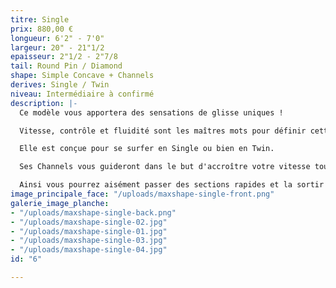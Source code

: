```yaml
---
titre: Single
prix: 880,00 €
longueur: 6'2" - 7'0"
largeur: 20" - 21"1/2
epaisseur: 2"1/2 - 2"7/8
tail: Round Pin / Diamond
shape: Simple Concave + Channels
derives: Single / Twin
niveau: Intermédiaire à confirmé
description: |-
  Ce modèle vous apportera des sensations de glisse uniques !

  Vitesse, contrôle et fluidité sont les maîtres mots pour définir cette planche.

  Elle est conçue pour se surfer en Single ou bien en Twin.

  Ses Channels vous guideront dans le but d'accroître votre vitesse tout en vous apportant un maximum de contrôle et de précision dans vos manœuvres.

  Ainsi vous pourrez aisément passer des sections rapides et la sortir dans des conditions poussives.
image_principale_face: "/uploads/maxshape-single-front.png"
galerie_image_planche:
- "/uploads/maxshape-single-back.png"
- "/uploads/maxshape-single-02.jpg"
- "/uploads/maxshape-single-01.jpg"
- "/uploads/maxshape-single-03.jpg"
- "/uploads/maxshape-single-04.jpg"
id: "6"

---
```

